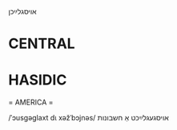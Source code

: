 אויסגלײַכן

CENTRAL
========

HASIDIC
=======
= AMERICA = 

/ˈɔusgəglaxt dɩ xəžˈbɔjnəs/ אויסגעגלײַכט אַ חשבונות